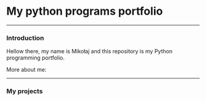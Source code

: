 # My python programs portfolio

---

### Introduction

Hellow there, my name is Mikołaj and this repository is my Python programming portfolio.

More about me:

---

### My projects



